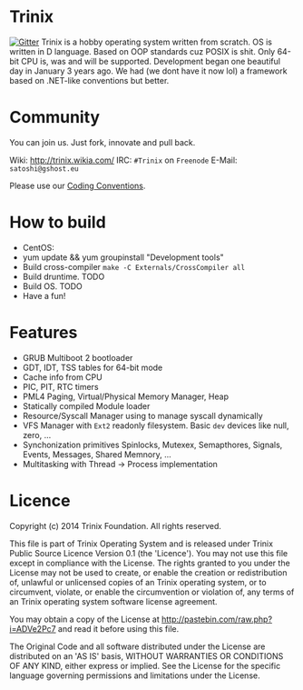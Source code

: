 # Trinix #

[![Gitter](https://badges.gitter.im/Join%20Chat.svg)](https://gitter.im/Bloodmanovski/Trinix?utm_source=badge&utm_medium=badge&utm_campaign=pr-badge&utm_content=badge)
Trinix is a hobby operating system written from scratch. OS is written in D language.
Based on OOP standards cuz POSIX is shit. Only 64-bit CPU is, was and will be supported.
Development began one beautiful day in January 3 years ago.
We had (we dont have it now lol) a framework based on .NET-like conventions but better.


# Community #
You can join us. Just fork, innovate and pull back.

Wiki: http://trinix.wikia.com/
IRC: `#Trinix` on `Freenode`
E-Mail: `satoshi@gshost.eu`

Please use our [Coding Conventions](https://github.com/Bloodmanovski/Trinix/blob/master/CC.md).


# How to build #
* CentOS:
* yum update && yum groupinstall "Development tools"
* Build cross-compiler `make -C Externals/CrossCompiler all`
* Build druntime. TODO
* Build OS. TODO
* Have a fun!


# Features #
* GRUB Multiboot 2 bootloader
* GDT, IDT, TSS tables for 64-bit mode
* Cache info from CPU
* PIC, PIT, RTC timers
* PML4 Paging, Virtual/Physical Memory Manager, Heap
* Statically compiled Module loader
* Resource/Syscall Manager using to manage syscall dynamically
* VFS Manager with `Ext2` readonly filesystem. Basic `dev` devices like null, zero, ...
* Synchonization primitives Spinlocks, Mutexex, Semapthores, Signals, Events, Messages, Shared Memnory, ...
* Multitasking with Thread -> Process implementation
	
	
# Licence #
Copyright (c) 2014 Trinix Foundation. All rights reserved.
 
This file is part of Trinix Operating System and is released under Trinix 
Public Source Licence Version 0.1 (the 'Licence'). You may not use this file
except in compliance with the License. The rights granted to you under the
License may not be used to create, or enable the creation or redistribution
of, unlawful or unlicensed copies of an Trinix operating system, or to
circumvent, violate, or enable the circumvention or violation of, any terms
of an Trinix operating system software license agreement.
 
You may obtain a copy of the License at
http://pastebin.com/raw.php?i=ADVe2Pc7 and read it before using this file.
 
The Original Code and all software distributed under the License are
distributed on an 'AS IS' basis, WITHOUT WARRANTIES OR CONDITIONS OF ANY 
KIND, either express or implied. See the License for the specific language
governing permissions and limitations under the License.